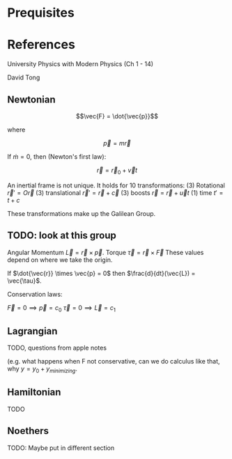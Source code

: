 # Prequisites

# References
University Physics with Modern Physics (Ch 1 - 14)

David Tong

## Newtonian

$$\vec{F} = \dot{\vec{p}}$$

where

$$\vec{p} = m \vec{r}$$

If $\dot{m} = 0$, then (Newton's first law):

$$\vec{r} = \vec{r}_0 + \vec{v} t $$

An inertial frame is not unique.  It holds for 10 transformations:
(3) Rotational $\vec{r}' = O\vec{r}$
(3) translational $\vec{r}' = \vec{r} + \vec{c}$
(3) boosts $\vec{r} = \vec{r} + \vec{u}t$
(1) time $t' = t + c$

These transformations make up the Galilean Group.


TODO: look at this group
------------------------

Angular Momentum $\vec{L} = \vec{r} \times \vec{p}$.
Torque $\vec{\tau} = \vec{r} \times \vec{F}$
These values depend on where we take the origin.

If $\dot{\vec{r}} \times \vec{p} = 0$ then $\frac{d}{dt}(\vec{L}) = \vec{\tau}$.


Conservation laws:

$\vec{F} = 0 \implies \vec{p} = c_0$
$\vec{\tau} = 0 \implies \vec{L} = c_1$



## Lagrangian

TODO, questions from apple notes

(e.g. what happens when F not conservative, can we do calculus like that, why $y = y_0 + y_{minimizing}$.

## Hamiltonian

TODO

## Noethers

TODO: Maybe put in different section

